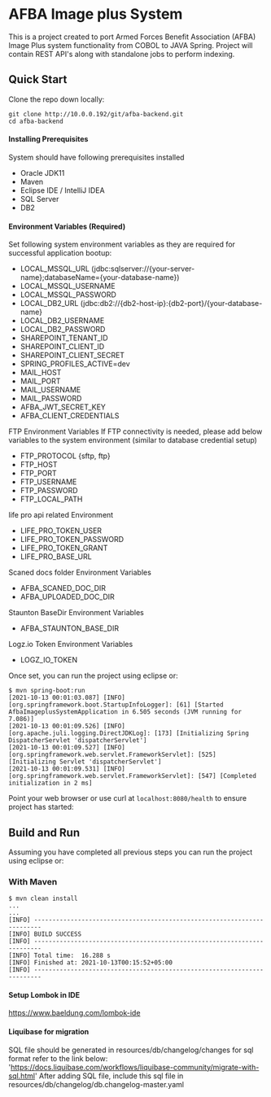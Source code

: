 # AFBA Image plus System

This is a project created to port Armed Forces Benefit Association (AFBA) Image Plus system functionality from COBOL to JAVA Spring. Project will contain REST API's along with standalone jobs to perform indexing. 

## Quick Start

Clone the repo down locally:

```console
git clone http://10.0.0.192/git/afba-backend.git
cd afba-backend
```

#### Installing Prerequisites
System should have following prerequisites installed
- Oracle JDK11
- Maven
- Eclipse IDE / IntelliJ IDEA
- SQL Server
- DB2

#### Environment Variables (Required)
Set following system environment variables as they are required for successful application bootup:
- LOCAL_MSSQL_URL (jdbc:sqlserver://{your-server-name};databaseName={your-database-name})
- LOCAL_MSSQL_USERNAME
- LOCAL_MSSQL_PASSWORD
- LOCAL_DB2_URL (jdbc:db2://{db2-host-ip}:{db2-port}/{your-database-name}
- LOCAL_DB2_USERNAME
- LOCAL_DB2_PASSWORD
- SHAREPOINT_TENANT_ID
- SHAREPOINT_CLIENT_ID
- SHAREPOINT_CLIENT_SECRET
- SPRING_PROFILES_ACTIVE=dev
- MAIL_HOST
- MAIL_PORT
- MAIL_USERNAME
- MAIL_PASSWORD
- AFBA_JWT_SECRET_KEY
- AFBA_CLIENT_CREDENTIALS

FTP Environment Variables
If FTP connectivity is needed, please add below variables to the system environment (similar to database credential setup)
- FTP_PROTOCOL {sftp, ftp}
- FTP_HOST
- FTP_PORT
- FTP_USERNAME
- FTP_PASSWORD
- FTP_LOCAL_PATH

life pro api related Environment
- LIFE_PRO_TOKEN_USER
- LIFE_PRO_TOKEN_PASSWORD
- LIFE_PRO_TOKEN_GRANT
- LIFE_PRO_BASE_URL

Scaned docs folder Environment Variables
- AFBA_SCANED_DOC_DIR
- AFBA_UPLOADED_DOC_DIR

Staunton BaseDir Environment Variables
- AFBA_STAUNTON_BASE_DIR 

Logz.io Token Environment Variables
- LOGZ_IO_TOKEN 

Once set, you can run the project using eclipse or:

```console
$ mvn spring-boot:run
[2021-10-13 00:01:03.087] [INFO] [org.springframework.boot.StartupInfoLogger]: [61] [Started AfbaImageplusSystemApplication in 6.505 seconds (JVM running for 7.086)]
[2021-10-13 00:01:09.526] [INFO] [org.apache.juli.logging.DirectJDKLog]: [173] [Initializing Spring DispatcherServlet 'dispatcherServlet']
[2021-10-13 00:01:09.527] [INFO] [org.springframework.web.servlet.FrameworkServlet]: [525] [Initializing Servlet 'dispatcherServlet']
[2021-10-13 00:01:09.531] [INFO] [org.springframework.web.servlet.FrameworkServlet]: [547] [Completed initialization in 2 ms]
```

Point your web browser or use curl at `localhost:8080/health` to ensure project has started:

## Build and Run

Assuming you have completed all previous steps you can run the project using eclipse or:

### With Maven

```console
$ mvn clean install
...
...
[INFO] ------------------------------------------------------------------------
[INFO] BUILD SUCCESS
[INFO] ------------------------------------------------------------------------
[INFO] Total time:  16.288 s
[INFO] Finished at: 2021-10-13T00:15:52+05:00
[INFO] ------------------------------------------------------------------------
```

#### Setup Lombok in IDE
https://www.baeldung.com/lombok-ide

#### Liquibase for migration
SQL file should be generated in resources/db/changelog/changes for sql format refer to the link below:
'https://docs.liquibase.com/workflows/liquibase-community/migrate-with-sql.html'
After adding SQL file, include this sql file in resources/db/changelog/db.changelog-master.yaml
